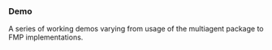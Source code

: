 ### Demo
A series of working demos varying from usage of the multiagent package to FMP implementations.
